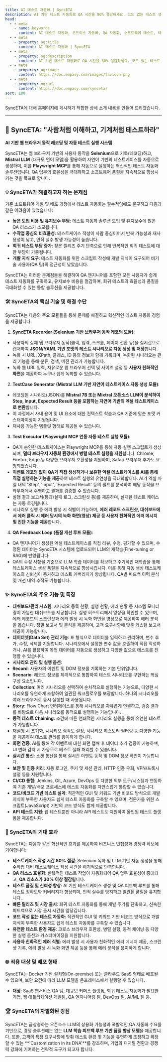 ```yaml
---
title: AI 테스트 자동화 | SyncETA
description: AI 기반 테스트 자동화로 QA 시간을 80% 절감하세요. 코드 없는 테스트 생성, 자연어 시나리오 작성, 다양한 플랫폼 지원으로 QA의 새로운 기준을 제시합니다.
head:
  - - meta
    - name: keywords
      content: AI 테스트 자동화, 코드리스 자동화, QA 자동화, 소프트웨어 테스트, 테스트 시나리오 생성, 코드리스 테스트, 자연어 테스트, 테스트 자동화 도구, 테스트 자동화 플랫폼, 테스트 효율화, Playwright , Selenium , QAOps, TestOps, Shift-Left 테스트, Shift‑Right 테스트
  - - meta
    - property: og:title
      content: AI 테스트 자동화 | SyncETA
  - - meta
    - property: og:description
      content: AI 기반 테스트 자동화로 QA 시간을 80% 절감하세요. 코드 없는 테스트 생성, 자연어 시나리오 작성, 다양한 플랫폼 지원으로 QA의 새로운 기준을 제시합니다.
  - - meta
    - property: og:image
      content: https://doc.empasy.com/images/favicon.png
  - - meta
    - property: og:url
      content: https://doc.empasy.com/synceta/
sort: 100
---
```


SyncETA에 대해 홈페이지에 게시하기 적합한 상세 소개 내용을 만들어 드리겠습니다.

---

## 🚀 SyncETA: "사람처럼 이해하고, 기계처럼 테스트하라"

**AI 기반 웹 브라우저 동작 레코딩 및 자동 테스트 실행 시스템**

SyncETA는 웹 브라우저 기반의 사용자 동작을 **Selenium**으로 기록(레코딩)하고, **Mistral LLM** (대규모 언어 모델)을 활용하여 자연어 기반의 테스트케이스를 자동으로 생성하며, 이를 **Playwright MCP**를 통해 자동으로 실행하는 혁신적인 테스트 자동화 솔루션입니다. QA 업무의 효율성을 극대화하고 소프트웨어 품질을 지속적으로 향상시키는 것을 목표로 합니다.

### 💡 SyncETA가 해결하고자 하는 문제점

기존 소프트웨어 개발 및 배포 과정에서 테스트 자동화는 필수적임에도 불구하고 다음과 같은 어려움이 있었습니다:

- **높은 도입 비용 및 유지보수 부담**: 테스트 자동화 솔루션 도입 및 유지보수에 많은 QA 리소스가 소모됩니다.
- **수작업 중심의 비효율성**: 테스트케이스 작성이 사람 중심이어서 반복 가능성과 재사용성이 낮고, 인적 실수 발생 가능성이 높습니다.
- **회귀 테스트 부담 증가**: 잦은 릴리즈 주기 단축으로 인해 반복적인 회귀 테스트에 대한 부담이 가중됩니다.
- **개발 지식 요구**: 테스트 자동화를 위한 스크립트 작성에 개발 지식이 요구되어 비기술 사용자(QA 팀)의 접근성이 낮았습니다.

SyncETA는 이러한 문제점들을 해결하여 QA 엔지니어를 포함한 모든 사용자가 쉽게 테스트 자동화를 구축하고, 유지보수 비용을 절감하며, 회귀 테스트의 효율성과 품질을 극대화할 수 있는 통합 솔루션을 제공합니다.

### 🛠️ SyncETA의 핵심 기술 및 해결 수단

SyncETA는 다음의 주요 모듈들을 통해 문제를 해결하고 혁신적인 테스트 자동화 경험을 제공합니다.

1.  **SyncETA Recorder (Selenium 기반 브라우저 동작 레코딩 모듈)**:

- 사용자의 실제 웹 브라우저 동작(클릭, 입력, 스크롤, 페이지 전환 등)을 실시간으로 캡처하여 **JSON/YAML 기반 포맷의 테스트 시나리오로 자동 생성 및 저장**합니다.
- 녹화 시 URL, XPath, 클래스, ID 등의 정보가 함께 기록되며, 녹화된 시나리오는 관리 기능을 통해 분류, 검색, 버전 관리가 가능합니다.
- 녹화 웹 URL 입력, 자유로운 웹 브라우저 선택 및 사이즈 설정 등 **사용자 친화적인 화면**을 제공하여 누구나 쉽게 녹화할 수 있습니다.

2.  **TestCase Generator (Mistral LLM 기반 자연어 테스트케이스 자동 생성 모듈)**:

- 레코딩된 시나리오(JSON)를 **Mistral 7B 또는 Mixtral 오픈소스 LLM이 분석하여 Step, Input, Expected Result 등을 포함하는 자연어 기반의 엑셀 테스트케이스로 변환**합니다.
- 이 과정에서 사내 용어 및 UI 요소에 대한 컨텍스트 학습과 QA 기준에 맞춘 포맷 커스터마이징이 지원됩니다.
- 재사용 가능한 템플릿 형태로 제공될 수 있습니다.

3.  **Test Executor (Playwright MCP 연동 자동 테스트 실행 모듈)**:

- QA가 승인한 테스트케이스는 Playwright MCP를 통해 자동 실행 스크립트가 생성되며, **멀티 브라우저 자동화 환경에서 병렬 테스트 실행을 지원**합니다. Chrome, Firefox, Edge 등 다양한 브라우저 호환성을 지원하며, Safari 브라우저 추가도 요청되었습니다.
- **이벤트 레코딩 없이 QA가 직접 생성하거나 보유한 엑셀 테스트케이스를 AI를 통해 직접 실행하는 기능을 제공**하여 테스트 실행의 유연성을 극대화합니다. AI가 엑셀 파일 내의 'Step', 'Input', 'Expected Result' 등의 필드를 분석하여 해당 동작을 브라우저에서 수행하고 결과를 검증할 수 있습니다.
- 실행 결과 보고서(통과/실패 로그, 스크린샷 등)를 제공하며, 실패한 테스트 케이스는 자동 로깅됩니다.
- 시나리오 실행 중 에러 발생 시 식별이 가능하며, **에러 레코드 스크린샷, 대쉬보드에서 에러 클릭 시 에러 당시의 녹화 화면(영상) 제공 등 사용자 친화적인 에러 메시지 및 진단 기능을 제공**합니다.

4.  **QA Feedback Loop (품질 개선 루프 모듈)**:

- QA 엔지니어가 생성된 엑셀 테스트케이스를 직접 리뷰, 수정, 평가할 수 있으며, 수정된 데이터는 SyncETA 시스템에 업로드되어 LLM의 재학습(Fine-tuning or RAG)에 반영됩니다.
- QA의 수정 사항을 기준으로 LLM 학습 데이터를 확보하고 주기적인 재학습을 통해 테스트케이스 생성 품질을 지속적으로 향상시킵니다. 이를 통해 자동 생성 테스트케이스의 신뢰성이 증가하고 테스트 커버리지가 향상됩니다. QA별 피드백 이력 분석 및 개선 내역 추적도 가능합니다.

### ✨ SyncETA의 주요 기능 및 특징

- **대쉬보드/관리 시스템**: 시나리오 등록 현황, 실행 현황, 에러 현황 등 시스템 모니터링이 가능한 대쉬보드를 제공합니다. 실행 히스토리에서 영상을 확인할 수 있으며, 에러 레코드의 스크린샷과 에러 발생 시 녹화 화면을 영상으로 제공하여 에러 분석을 돕습니다. 정밀 보고서 및 분석을 제공하며, 고객 요구사항에 맞춘 커스텀 보고서 제공이 가능합니다.
- **데이터셋(Data Set) 관리 기능**: 표 형식으로 데이터를 입력하고 관리하며, 변수 추가, 수정, 삭제를 지원합니다. 시나리오에서 설정한 변수 값을 호출하여 직접 작성하거나, AI를 활용하여 목업 데이터를 자동으로 생성하고 다양한 값으로 테스트를 진행할 수 있습니다.
- **시나리오 관리 및 실행 옵션**:
- **Record**: 사용자의 이벤트 및 DOM 정보를 기록하는 기본 단위입니다.
- **Scenario**: 레코드 정보를 체계적으로 통합하여 테스트 시나리오를 구현하는 핵심 구성 요소입니다.
- **Collection**: 여러 시나리오를 선택하여 순차적으로 실행하는 기능으로, 다양한 시나리오를 유연하게 조합하여 일관된 워크플로우를 보장합니다. 하나의 시나리오를 여러 브라우저로 동시 실행할 때 사용됩니다.
- **Story**: Flow Chart 인터페이스를 통해 시나리오를 자유롭게 연결하고, 검증 결과를 바탕으로 다음 시나리오를 동적으로 실행하는 기능입니다.
- **동적 테스트 Chaining**: 조건에 따른 연쇄적인 시나리오 실행을 통해 유연한 테스트가 가능합니다.
- 재실행 시 초기화, 시나리오 심각도 설정, 시나리오 히스토리 필터링 등 다양한 기능을 제공하여 테스트 관리를 용이하게 합니다.
- **화면 검증**: AI를 통해 각 이벤트에 대한 화면 캡쳐 후 데이터 추가 검증이 가능하며, UI 변화 감지 시 자동으로 테스트 실패 처리할 수 있습니다.
- **실시간 통신**: 소켓 통신을 통해 실시간 이벤트 동작 및 DOM 정보 확인이 가능합니다.
- **보안 및 인증 처리**: 자동 로그인, 쿠키 및 세션 관리, HTTP 인증 우회, VPN/프록시 설정 등을 지원합니다.
- **CI/CD 통합**: Jenkins, Git, Azure, DevOps 등 다양한 외부 도구/시스템과 연동하여 기존 개발/배포 프로세스에 테스트 자동화를 자연스럽게 통합할 수 있습니다.
- **코드/비코드 기반 테스트 설계**: 직관적인 GUI 및 키워드 기반 비코드 방식으로 개발 지식이 부족한 사용자도 쉽게 테스트 자동화를 구축할 수 있으며, 전문가를 위한 스크립트(JavaScript) 기반의 코드 방식도 함께 제공합니다.
- **API 테스트 지원**: 웹 테스트뿐만 아니라 API 테스트도 지원하여 올인원 테스트 플랫폼을 제공합니다.

### 🎯 SyncETA의 기대 효과

SyncETA는 다음과 같은 혁신적인 효과를 제공하여 비즈니스 민첩성과 경쟁력 확보에 기여합니다:

- **테스트케이스 작성 시간 80% 절감**: Selenium 녹화 및 LLM 기반 자동 생성을 통해 수작업 대비 테스트케이스 작성 시간을 획기적으로 단축합니다.
- **QA 리소스 효율화**: 반복적인 테스트 작업이 자동화되어 QA 업무 효율성이 증대되고, **QA 리소스가 30% 이상 절감**됩니다.
- **테스트 품질 및 신뢰성 향상**: AI 기반 테스트케이스 생성 및 QA 피드백 루프를 통해 테스트 정확도와 커버리지가 향상되며, 인적 실수를 방지하고 일관된 품질을 유지합니다.
- **빠른 릴리즈 및 시장 출시**: 회귀 테스트 자동화를 통해 개발 주기를 단축하고, 신속한 피드백으로 시장 출시 시간을 앞당깁니다.
- **코드 작성 없는 테스트 자동화**: 직관적인 GUI 및 키워드 기반 비코드 방식으로 개발 지식이 부족한 사용자도 쉽게 테스트 자동화를 구축할 수 있습니다.
- **유연한 테스트 환경 제공**: 크로스 브라우저 호환성, 병렬 실행, 동적 체이닝 등 다양한 실행 옵션과 커스터마이징을 지원합니다.
- **사용자 친화적인 에러 식별**: 에러 발생 시 사용자 친화적인 에러 메시지 제공, 스크린샷 기록, 에러 발생 시 녹화 화면 제공 등을 통해 에러 분석을 용이하게 합니다.

### 🌐 적용 대상 및 배포 형태

SyncETA는 Docker 기반 설치형(On-premise) 또는 클라우드 SaaS 형태로 배포될 수 있으며, 보안 요건에 따라 LLM 모델을 온프레미스에서 실행할 수 있습니다.

- **대상**: SaaS 웹서비스 QA 팀, 대규모 커머스 플랫폼, 회귀 테스트 자동화가 필요한 기업, 웹 애플리케이션 개발팀, QA 엔지니어링 팀, DevOps 팀, AI/ML 팀 등.

### 🏆 SyncETA의 차별화된 강점

SyncETA는 급상승하는 오픈소스 LLM의 상용화 가능성과 폭발적인 QA 자동화 수요를 기반으로, 경쟁 솔루션에는 없는 **LLM 학습 피드백 루프 기반 품질 향상 모델**을 제공합니다. 또한, 고객의 특정 요구사항에 맞춰 테스트 환경 및 기능을 유연하게 조정하고 확장할 수 있는 **'Customization in its DNA'**를 강조하며, 기업의 디지털 전환과 경쟁력 강화에 기여하는 전략적 도구가 되고자 합니다.

---
